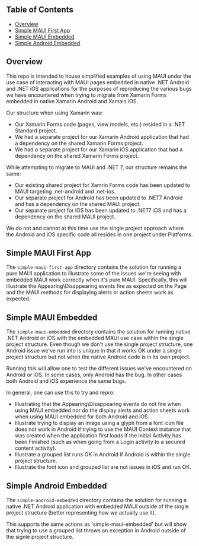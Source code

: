 ## Table of Contents

* [Overview](#overview)
* [Simple MAUI First App](#simple-maui-first-app)
* [Simple MAUI Embedded](#simple-maui-embedded)
* [Simple Android Embedded](#simple-android-embedded)

## Overview

This repo is intended to house simplified examples of using MAUI under the use case of interacting with MAUI pages embedded in native .NET Android and .NET iOS applications for the purposes of reproducing the various bugs we have encountered when trying to 
migrate from Xamarin Forms embedded in native Xamarin Android and Xamain iOS.

Our structure when using Xamarin was:
* Our Xamarin Forms code (pages, view models, etc.) resided in a .NET Standard project.
* We had a separate project for our Xamarin Android application that had a dependency on the shared Xamarin Forms project.
* We had a separate project for our Xamarin iOS application that had a dependency on the shared Xamarin Forms project.

While attempting to migrate to MAUI and .NET 7, our structure remains the same:
* Our existing shared project for Xamrin Forms code has been updated to MAUI targeting .net-android and .net-ios.
* Our separate project for Android has been updated to .NET7 Android and has a dependency on the shared MAUI project.
* Our separate project for iOS has been updated to .NET7 iOS and has a dependency on the shared MAUI project.

We do not and cannot at this time use the single project approach where the Android and iOS specific code all resides in one project under Platforms.

## Simple MAUI First App

The `simple-maui-first-app` directory contains the solution for running a pure MAUI application to illustrate some of the issues we're seeing with embedded MAUI work correctly when it's pure MAUI.
Specifically, this will illustrate the Appearing\Disappearing events fire as expected on the Page and the MAUI methods for displaying alerts or action sheets work as expected.

## Simple MAUI Embedded

The `simple-maui-embedded` directory contains the solution for running native .NET Android or iOS with the embedded MAUI use case within the single project structure. 
Even though we don't use the single project structure, one Android issue we've run into is unique in that it works OK under a single project structure but not when the native Android code is in its own project.

Running this will allow one to test the different issues we've encountered on Android or iOS. In some cases, only Android has the bug. In other cases both Android and iOS experience the same bugs.

In general, one can use this to try and repro:
* Illustrating that the Appearing\Disappearing events do not fire when using MAUI embedded nor do the display alerts and action sheets work when using MAUI embedded for both Android and iOS.
* Illustrate trying to display an image using a glyph from a font icon file does not work in Android if trying to use the MAUI Context instance that was created when the application first loads if the initial Activity has been Finished (such as when going from a Login activity to a secured content activity).
* Illustrate a grouped list runs OK in Android if Android is within the single project structure.
* Illustrate the font icon and grouped list are not issues in iOS and run OK.

## Simple Android Embedded

The `simple-android-embedded` directory contains the solution for running a native .NET Android application with embedded MAUI outside of the single project structure (better representing how we actually use it).

This supports the same actions as 'simple-maui-embedded' but will show that trying to use a grouped list throws an exception in Android outside of the signle project structure.



